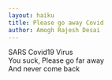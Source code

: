 ```yaml
---
layout: haiku
title: Please go away Covid
author: Amogh Rajesh Desai
---
```


SARS Covid19 Virus<br>
You suck, Please go far away<br>
And never come back<br>